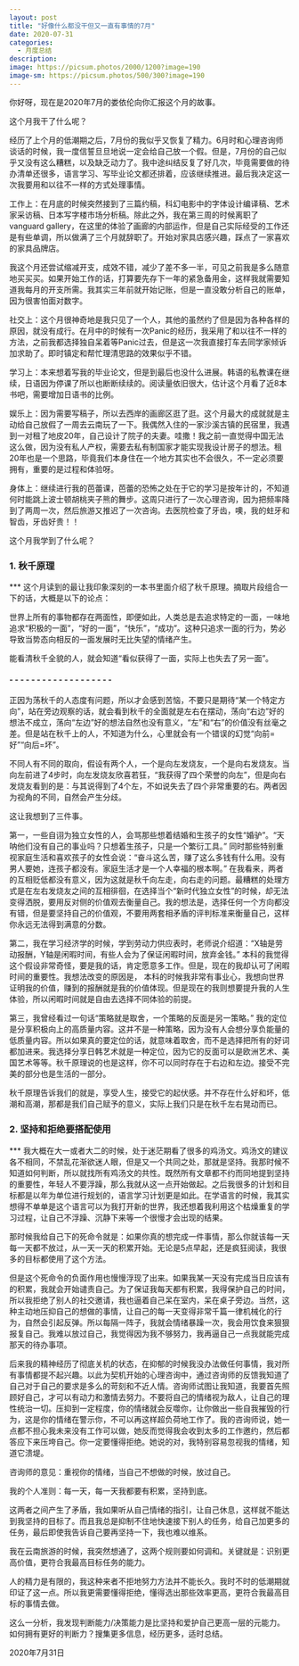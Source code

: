```yaml
---
layout: post
title: "好像什么都没干但又一直有事情的7月"
date: 2020-07-31
categories:
  - 月度总结
description:
image: https://picsum.photos/2000/1200?image=190
image-sm: https://picsum.photos/500/300?image=190
---
```

你好呀，现在是2020年7月的娄依伦向你汇报这个月的故事。

这个月我干了什么呢？

经历了上个月的低潮期之后，7月份的我似乎又恢复了精力。6月时和心理咨询师谈话的时候，我一度信誓旦旦地说一定会给自己放一个假。但是，7月份的自己似乎又没有这么糟糕，以及缺乏动力了。我中途纠结反复了好几次，毕竟需要做的待办清单还很多<!--break-->，语言学习、写毕业论文都还排着，应该继续推进。最后我决定这一次我要用和以往不一样的方式处理事情。

工作上：在月底的时候突然接到了三篇约稿，科幻电影中的字体设计编译稿、艺术家采访稿、日本写字楼市场分析稿。除此之外，我在第三周的时候离职了vanguard gallery，在这里的体验了画廊的内部运作，但是自己实际经受的工作还是有些单调，所以做满了三个月就辞职了。开始对家具店感兴趣，踩点了一家喜欢的家具品牌店。

我这个月还尝试缩减开支，成效不错，减少了差不多一半，可见之前我是多么随意地买买买。如果开始工作的话，打算要先存下一年的紧急备用金，这样我就需要知道我每月的开支所需。我其实三年前就开始记账，但是一直没敢分析自己的账单，因为很害怕面对数字。

社交上：这个月很神奇地是我只见了一个人，其他的虽然约了但是因为各种各样的原因，就没有成行。在月中的时候有一次Panic的经历，我采用了和以往不一样的方法，之前我都选择独自呆着等Panic过去，但是这一次我直接打车去同学家倾诉加求助了。即时镇定和帮忙理清思路的效果似乎不错。

学习上：本来想着写我的毕业论文，但是到最后也没什么进展。韩语的私教课在继续，日语因为停课了所以也断断续续的。阅读量依旧很大，估计这个月看了近8本书吧，需要增加日语书的比例。

娱乐上：因为需要写稿子，所以去西岸的画廊区逛了逛。这个月最大的成就就是主动给自己放假了一周去云南玩了一下。我偶然入住的一家沙溪古镇的民宿里，我遇到一对租了地皮20年，自己设计了院子的夫妻。哇撒！我之前一直觉得中国无法这么做，因为没有私人产权，需要去私有制国家才能实现我设计房子的想法。租20年也是一个思路，毕竟我们本身住在一个地方其实也不会很久，不一定必须要拥有，重要的是过程和体验呀。

身体上：继续进行我的芭蕾课，芭蕾的恐怖之处在于它的学习是按年计的，不知道何时能跳上波士顿胡桃夹子熊的舞步。这周只进行了一次心理咨询，因为把频率降到了两周一次，然后旅游又推迟了一次咨询。去医院检查了牙齿，噢，我的蛀牙和智齿，牙齿好贵！！

这个月我学到了什么呢？

<h3>1. 秋千原理</h3>
***
这个月读到的最让我印象深刻的一本书里面介绍了秋千原理。摘取片段组合一下的话，大概是以下的论点：

世界上所有的事物都存在两面性，即便如此，人类总是去追求特定的一面，一味地追求“积极的一面”，“好的一面”，“快乐”，“成功”。这种只追求一面的行为，势必导致当势态向相反的一面发展时无比失望的情绪产生。

能看清秋千全貌的人，就会知道“看似获得了一面，实际上也失去了另一面”。


<h4>- - - - - - - - - - - - - - - - - - -</h4>


正因为荡秋千的人态度有问题，所以才会感到苦恼，不要只是期待“某一个特定方向”，站在旁边观察的话，就会看到秋千的全面就是左右在摆动，荡向“右边”好的想法不成立，荡向“左边”好的想法自然也没有意义，“左”和“右”的价值没有丝毫之差。但是站在秋千上的人，不知道为什么，心里就会有一个错误的幻觉“向前=好”“向后=坏”。

不同人有不同的取向，假设有两个人，一个是向左发烧友，一个是向右发烧友。当向左前进了4步时，向左发烧友欣喜若狂，“我获得了四个荣誉的向左”，但是向右发烧友看到的是：与其说得到了4个左，不如说失去了四个非常重要的右。两者因为视角的不同，自然会产生分歧。

这让我想到了三件事。

第一，一些自诩为独立女性的人，会骂那些想着结婚和生孩子的女性“婚驴”。“天呐他们没有自己的事业吗？只想着生孩子，只是一个繁衍工具。” 同时那些特别重视家庭生活和喜欢孩子的女性会说：“奋斗这么苦，赚了这么多钱有什么用。没有男人要她，连孩子都没有。家庭生活才是一个人幸福的根本啊。” 在我看来，两者的互相贬低都没有意义，因为这就是秋千向左走，向右走的问题。最糟糕的处理方式是在左右发烧友之间的互相徘徊，在选择当个“新时代独立女性”的时候，却无法变得洒脱，要用反对侧的价值观去衡量自己。我的想法是，选择任何一个方向都没有错，但是要坚持自己的价值观，不要用两套相矛盾的评判标准来衡量自己，这样你永远无法得到满意的分数。

第二，我在学习经济学的时候，学到劳动力供应表时，老师说介绍道：“X轴是劳动报酬，Y轴是闲暇时间，有些人会为了保证闲暇时间，放弃金钱。” 本科的我觉得这个假设非常奇怪，要是我的话，肯定愿意多工作。但是，现在的我却认可了闲暇时间的重要性。我想法改变的原因是， 本科的时候我非常有事业心，我想向世界证明我的价值，赚到的报酬就是我的价值体现。但是现在的我则想要提升我的人生体验，所以闲暇时间就是自由去选择不同体验的前提。

第三，我曾经看过一句话“策略就是取舍，一个策略的反面是另一策略。” 我的定位是分享积极向上的高质量内容。这并不是一种策略，因为没有人会想分享负能量的低质量内容。所以如果真的要定位的话，就意味着取舍，而不是选择把所有的好词都加进来。我选择分享日韩艺术就是一种定位，因为它的反面可以是欧洲艺术、美国艺术等等。秋千原理说的也是这样，你不可以同时存在于右边和左边。接受不完美的部分也是生活的一部分。

秋千原理告诉我们的就是，享受人生，接受它的起伏感。并不存在什么好和坏，低潮和高潮，那都是我们自己赋予的意义，实际上我们只是在秋千左右晃动而已。

<h3>2. 坚持和拒绝要搭配使用</h3>
***
我大概在大一或者大二的时候，处于迷茫期看了很多的鸡汤文。鸡汤文的建议各不相同，不禁乱花渐欲迷人眼，但是又一个共同之处，那就是坚持。我那时候不知道如何判断，所以就找所有鸡汤文的共性。既然所有文章都不约而同地提到坚持的重要性，年轻人不要浮躁，那么我就从这一点开始做起。之后我很多的计划和目标都是以年为单位进行规划的，语言学习计划更是如此。在学语言的时候，我其实想得不单单是这个语言可以为我打开新的世界，我还想着我利用这个枯燥重复的学习过程，让自己不浮躁、沉静下来等一个很慢才会出现的结果。

那时候我给自己下的死命令就是：如果你真的想完成一件事情，那么你就该每一天每一天都不放过，从一天一天的积累开始。无论是5点早起，还是疯狂阅读，我很多的目标都使用了这个方法。

但是这个死命令的负面作用也慢慢浮现了出来。如果我某一天没有完成当日应该有的积累，我就会开始谴责自己。为了保证我每天都有积累，我得保护自己的时间，所以我拒绝了别人的社交邀请，我也逼着自己呆在室内，呆在桌子旁边。当然，这种主动地压抑自己的想做的事情，让自己的每一天变得非常千篇一律机械化的行为，自然会引起反弹。所以每隔一阵子，我就会情绪暴躁一次，我会用饮食来狠狠报复自己。我难以放过自己，我觉得因为我不够努力，我再逼自己一点我就能完成那天的待办事项。

后来我的精神经历了彻底关机的状态，在抑郁的时候我没办法做任何事情，我对所有事情都提不起兴趣。以此为契机开始的心理咨询中，通过咨询师的反馈我知道了自己对于自己的要求是多么的苛刻和不近人情。咨询师试图让我知道，我要首先照顾好自己，才可以有动力和激情去努力。不要将自己的情绪视为敌人，让自己的理性统治一切。压抑到一定程度，你的情绪就会反噬你，让你做出一些自我摧毁的行为，这是你的情绪在警示你，不可以再这样超负荷地工作了。我的咨询师说，她一点都不担心我未来没有工作可以做，她反而觉得我会收到太多的工作邀约，然后都答应下来压垮自己。你一定要懂得拒绝。她说的对，我特别容易忽视我的情绪，知道它溃堤。

咨询师的意见：重视你的情绪，当自己不想做的时候，放过自己。

我的个人准则：每一天，每一天我都要有积累，坚持到底。

这两者之间产生了矛盾，我如果听从自己情绪的指引，让自己休息，这样就不能达到我坚持的目标了。而且我总是抑制不住地快速接下别人的任务，给自己加更多的任务，最后即使我告诉自己要再坚持一下，我也难以维系。

我在云南旅游的时候，我突然想通了，这两个规则要如何调和。关键就是：识别更高价值，更符合我最高目标任务的能力。

人的精力是有限的，我这种来者不拒地努力方法并不能长久。我时不时的低潮期就印证了这一点。所以我更需要懂得拒绝，懂得选出那些效率更高，更符合我最高目标的事情去做。

这么一分析，我发现判断能力/决策能力是比坚持和爱护自己更高一层的元能力。如何拥有更好的判断力？搜集更多信息，经历更多，适时总结。

2020年7月31日
